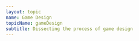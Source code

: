 ```yaml
---
layout: topic
name: Game Design
topicName: gameDesign
subtitle: Dissecting the process of game design
---
```

